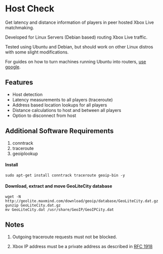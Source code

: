 Host Check
==========
Get latency and distance information of players in peer hosted Xbox Live matchmaking.

Developed for Linux Servers (Debian based) routing Xbox Live traffic.	

Tested using Ubuntu and Debian, but should work on other Linux distros with some slight modifications.

For guides on how to turn machines running Ubuntu into routers, [use google](https://www.google.com/#q=ubuntu+as+a+router).

Features
--------
* Host detection
* Latency measurements to all players (traceroute)
* Address based location lookups for all players
* Distance calculations to host and between all players
* Option to disconnect from host

Additional Software Requirements
--------------------------------
1. conntrack
2. traceroute
3. geoiplookup

#### Install

	sudo apt-get install conntrack traceroute geoip-bin -y

#### Download, extract and move GeoLiteCity database

	wget -N http://geolite.maxmind.com/download/geoip/database/GeoLiteCity.dat.gz
	gunzip GeoLiteCity.dat.gz
	mv GeoLiteCity.dat /usr/share/GeoIP/GeoIPCity.dat

Notes
-----
1. Outgoing traceroute requests must not be blocked.
			
2. Xbox IP address must be a private address as described in [RFC 1918](https://tools.ietf.org/html/rfc1918)
